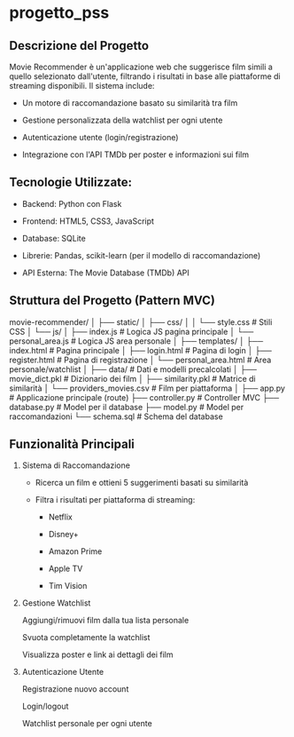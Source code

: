 # progetto_pss

## Descrizione del Progetto
Movie Recommender è un'applicazione web che suggerisce film simili a quello selezionato dall'utente, filtrando i risultati in base alle piattaforme di streaming disponibili. Il sistema include:
- Un motore di raccomandazione basato su similarità tra film

- Gestione personalizzata della watchlist per ogni utente

- Autenticazione utente (login/registrazione)

- Integrazione con l'API TMDb per poster e informazioni sui film
    

## Tecnologie Utilizzate:
- Backend: Python con Flask

- Frontend: HTML5, CSS3, JavaScript

- Database: SQLite

- Librerie: Pandas, scikit-learn (per il modello di raccomandazione)

- API Esterna: The Movie Database (TMDb) API

## Struttura del Progetto (Pattern MVC)
movie-recommender/
│
├── static/
│   ├── css/
│   │   └── style.css          # Stili CSS
│   └── js/
│       ├── index.js           # Logica JS pagina principale
│       └── personal_area.js   # Logica JS area personale
│
├── templates/
│   ├── index.html             # Pagina principale
│   ├── login.html             # Pagina di login
│   ├── register.html          # Pagina di registrazione
│   └── personal_area.html     # Area personale/watchlist
│
├── data/                      # Dati e modelli precalcolati
│   ├── movie_dict.pkl         # Dizionario dei film
│   ├── similarity.pkl         # Matrice di similarità
│   └── providers_movies.csv   # Film per piattaforma
│
├── app.py                     # Applicazione principale (route)
├── controller.py              # Controller MVC
├── database.py                # Model per il database
├── model.py                   # Model per raccomandazioni
└── schema.sql                 # Schema del database

## Funzionalità Principali
1. Sistema di Raccomandazione
   - Ricerca un film e ottieni 5 suggerimenti basati su similarità
   - Filtra i risultati per piattaforma di streaming:

        - Netflix

        - Disney+

        - Amazon Prime

        - Apple TV

        - Tim Vision

3. Gestione Watchlist

    Aggiungi/rimuovi film dalla tua lista personale

    Svuota completamente la watchlist

    Visualizza poster e link ai dettagli dei film

4. Autenticazione Utente

    Registrazione nuovo account

    Login/logout

    Watchlist personale per ogni utente
